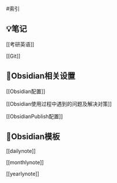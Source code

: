 #索引 

## 💡笔记

[[考研英语]]

[[Git]]

## 🔖Obsidian相关设置

[[Obsidian配置]]

[[Obsidian使用过程中遇到的问题及解决对策]]

[[ObsidianPublish配置]]

## 📓Obsidian模板

[[dailynote]]

[[monthlynote]]

[[yearlynote]]